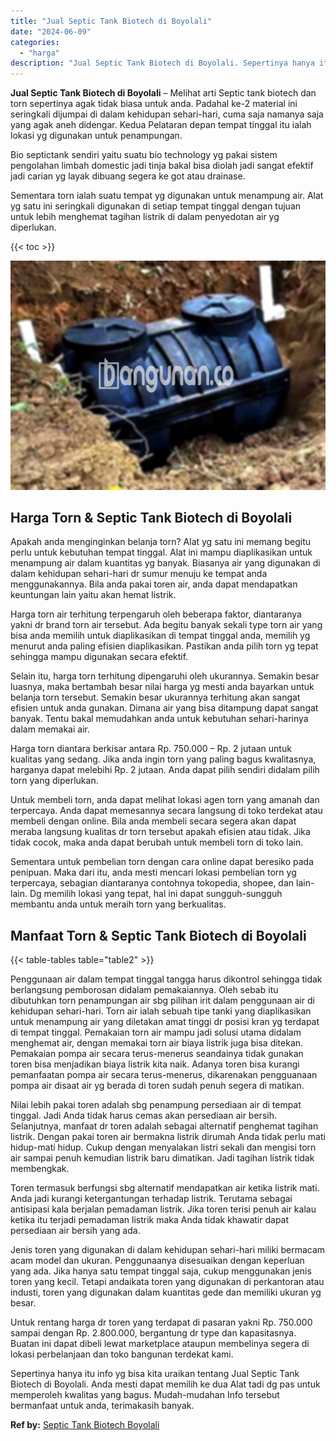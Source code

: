 ```yaml
---
title: "Jual Septic Tank Biotech di Boyolali"
date: "2024-06-09"
categories: 
  - "harga"
description: "Jual Septic Tank Biotech di Boyolali. Sepertinya hanya itu info yg bisa kita uraikan tentang Jual Septic Tank Biotech di Boyolali. Anda mesti dapat memilih k..."
---
```


**Jual Septic Tank Biotech di Boyolali** – Melihat arti Septic tank biotech dan torn sepertinya agak tidak biasa untuk anda. Padahal ke-2 material ini seringkali dijumpai di dalam kehidupan sehari-hari, cuma saja namanya saja yang agak aneh didengar. Kedua Pelataran depan tempat tinggal itu ialah lokasi yg digunakan untuk penampungan.

Bio septictank sendiri yaitu suatu bio technology yg pakai sistem pengolahan limbah domestic jadi tinja bakal bisa diolah jadi sangat efektif jadi carian yg layak dibuang segera ke got atau drainase.

Sementara torn ialah suatu tempat yg digunakan untuk menampung air. Alat yg satu ini seringkali digunakan di setiap tempat tinggal dengan tujuan untuk lebih menghemat tagihan listrik di dalam penyedotan air yg diperlukan.

{{< toc >}}

![Jual Septic Tank Biotech di Boyolali](/images/jual-bio-septictank-30.png)

## Harga Torn & Septic Tank Biotech di Boyolali

Apakah anda menginginkan belanja torn? Alat yg satu ini memang begitu perlu untuk kebutuhan tempat tinggal. Alat ini mampu diaplikasikan untuk menampung air dalam kuantitas yg banyak. Biasanya air yang digunakan di dalam kehidupan sehari-hari dr sumur menuju ke tempat anda menggunakannya. Bila anda pakai toren air, anda dapat mendapatkan keuntungan lain yaitu akan hemat listrik.

Harga torn air terhitung terpengaruh oleh beberapa faktor, diantaranya yakni dr brand torn air tersebut. Ada begitu banyak sekali type torn air yang bisa anda memilih untuk diaplikasikan di tempat tinggal anda, memilih yg menurut anda paling efisien diaplikasikan. Pastikan anda pilih torn yg tepat sehingga mampu digunakan secara efektif.

Selain itu, harga torn terhitung dipengaruhi oleh ukurannya. Semakin besar luasnya, maka bertambah besar nilai harga yg mesti anda bayarkan untuk belanja torn tersebut. Semakin besar ukurannya terhitung akan sangat efisien untuk anda gunakan. Dimana air yang bisa ditampung dapat sangat banyak. Tentu bakal memudahkan anda untuk kebutuhan sehari-harinya dalam memakai air.

Harga torn diantara berkisar antara Rp. 750.000 – Rp. 2 jutaan untuk kualitas yang sedang. Jika anda ingin torn yang paling bagus kwalitasnya, harganya dapat melebihi Rp. 2 jutaan. Anda dapat pilih sendiri didalam pilih torn yang diperlukan.

Untuk membeli torn, anda dapat melihat lokasi agen torn yang amanah dan terpercaya. Anda dapat memesannya secara langsung di toko terdekat atau membeli dengan online. Bila anda membeli secara segera akan dapat meraba langsung kualitas dr torn tersebut apakah efisien atau tidak. Jika tidak cocok, maka anda dapat berubah untuk membeli torn di toko lain.

Sementara untuk pembelian torn dengan cara online dapat beresiko pada penipuan. Maka dari itu, anda mesti mencari lokasi pembelian torn yg terpercaya, sebagian diantaranya contohnya tokopedia, shopee, dan lain-lain. Dg memilih lokasi yang tepat, hal ini dapat sungguh-sungguh membantu anda untuk meraih torn yang berkualitas.

## Manfaat Torn & Septic Tank Biotech di Boyolali

{{< table-tables table="table2" >}}

Penggunaan air dalam tempat tinggal tangga harus dikontrol sehingga tidak berlangsung pemborosan didalam pemakaiannya. Oleh sebab itu dibutuhkan torn penampungan air sbg pilihan irit dalam penggunaan air di kehidupan sehari-hari. Torn air ialah sebuah tipe tanki yang diaplikasikan untuk menampung air yang diletakan amat tinggi dr posisi kran yg terdapat di tempat tinggal. Pemakaian torn air mampu jadi solusi utama didalam menghemat air, dengan memakai torn air biaya listrik juga bisa ditekan. Pemakaian pompa air secara terus-menerus seandainya tidak gunakan toren bisa menjadikan biaya listrik kita naik. Adanya toren bisa kurangi pemanfaatan pompa air secara terus-menerus, dikarenakan pengguanaan pompa air disaat air yg berada di toren sudah penuh segera di matikan.

Nilai lebih pakai toren adalah sbg penampung persediaan air di tempat tinggal. Jadi Anda tidak harus cemas akan persediaan air bersih. Selanjutnya, manfaat dr toren adalah sebagai alternatif penghemat tagihan listrik. Dengan pakai toren air bermakna listrik dirumah Anda tidak perlu mati hidup-mati hidup. Cukup dengan menyalakan listri sekali dan mengisi torn air sampai penuh kemudian listrik baru dimatikan. Jadi tagihan listrik tidak membengkak.

Toren termasuk berfungsi sbg alternatif mendapatkan air ketika listrik mati. Anda jadi kurangi ketergantungan terhadap listrik. Terutama sebagai antisipasi kala berjalan pemadaman listrik. Jika toren terisi penuh air kalau ketika itu terjadi pemadaman listrik maka Anda tidak khawatir dapat persediaan air bersih yang ada.

Jenis toren yang digunakan di dalam kehidupan sehari-hari miliki bermacam acam model dan ukuran. Penggunaanya disesuaikan dengan keperluan yang ada. Jika hanya satu tempat tinggal saja, cukup menggunakan jenis toren yang kecil. Tetapi andaikata toren yang digunakan di perkantoran atau industi, toren yang digunakan dalam kuantitas gede dan memiliki ukuran yg besar.

Untuk rentang harga dr toren yang terdapat di pasaran yakni Rp. 750.000 sampai dengan Rp. 2.800.000, bergantung dr type dan kapasitasnya. Buatan ini dapat dibeli lewat marketplace ataupun membelinya segera di lokasi perbelanjaan dan toko bangunan terdekat kami.

Sepertinya hanya itu info yg bisa kita uraikan tentang Jual Septic Tank Biotech di Boyolali. Anda mesti dapat memilih ke dua Alat tadi dg pas untuk memperoleh kwalitas yang bagus. Mudah-mudahan Info tersebut bermanfaat untuk anda, terimakasih banyak.

**Ref by:** [Septic Tank Biotech Boyolali](https://id.wikipedia.org/wiki/Septic)

